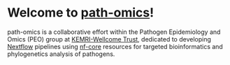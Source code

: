 # Welcome to [path-omics]()!

path-omics is a collaborative effort within the Pathogen Epidemiology and Omics (PEO) group at [KEMRI-Wellcome Trust](https://kemri-wellcome.org/), dedicated to developing [Nextflow](https://nextflow.io/) pipelines using [nf-core](https://nf-co.re) resources for targeted bioinformatics and phylogenetics analysis of pathogens.
